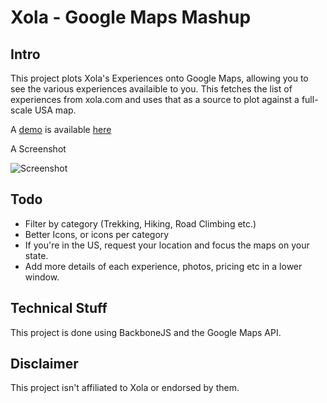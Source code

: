 # Xola - Google Maps Mashup

## Intro

This project plots Xola's Experiences onto Google Maps, allowing you to see the various experiences availaible to you. This fetches the list of experiences from xola.com and uses that as a source to plot against a full-scale USA map.

A [demo](http://rushi.vishavadia.com/xola-googlemaps/) is available [here](http://rushi.vishavadia.com/xola-googlemaps/)

A Screenshot

![Screenshot](https://bitbucket.org/rushi/xola-googlemaps/raw/39a0c915c10b619757ec374ff9e679cf7d2c5414/screenshot.png)

## Todo 

* Filter by category (Trekking, Hiking, Road Climbing etc.)
* Better Icons, or icons per category
* If you're in the US, request your location and focus the maps on your state.
* Add more details of each experience, photos, pricing etc in a lower window.

## Technical Stuff

This project is done using BackboneJS and the Google Maps API.

## Disclaimer

This project isn't affiliated to Xola or endorsed by them.  
